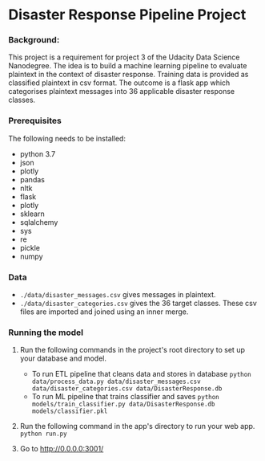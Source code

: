 # Disaster Response Pipeline Project

### Background:
This project is a requirement for project 3 of the Udacity Data Science Nanodegree. The idea is to build a machine learning pipeline to evaluate plaintext in the context of disaster response. Training data is provided as classified plaintext in csv format. The outcome is a flask app which categorises plaintext messages into 36 applicable disaster response classes.

### Prerequisites
The following needs to be installed:
- python 3.7
- json
- plotly
- pandas
- nltk
- flask
- plotly
- sklearn
- sqlalchemy
- sys
- re
- pickle
- numpy

### Data
- `./data/disaster_messages.csv` gives messages in plaintext.
- `./data/disaster_categories.csv` gives the 36 target classes.
These csv files are imported and joined using an inner merge. 

### Running the model
1. Run the following commands in the project's root directory to set up your database and model.

    - To run ETL pipeline that cleans data and stores in database
        `python data/process_data.py data/disaster_messages.csv data/disaster_categories.csv data/DisasterResponse.db`
    - To run ML pipeline that trains classifier and saves
        `python models/train_classifier.py data/DisasterResponse.db models/classifier.pkl`

2. Run the following command in the app's directory to run your web app.
    `python run.py`

3. Go to http://0.0.0.0:3001/

